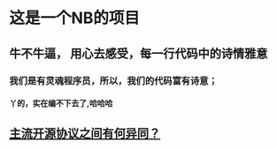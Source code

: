 # 这是一个NB的项目

## 牛不牛逼， 用心去感受，每一行代码中的诗情雅意

### 我们是有灵魂程序员，所以，我们的代码富有诗意；

#### 丫的，实在编不下去了,哈哈哈

## [主流开源协议之间有何异同？](https://www.zhihu.com/question/19568896)
